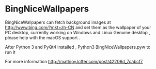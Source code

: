 # BingNiceWallpapers
BingNiceWallpapers can fetch background images at http://www.bing.com/?mkt=zh-CN and set them as the wallpaper of your PC desktop, currently working on Windows and Linux Genome desktop , please help with the macOS support .

After Python 3 and PyQt4 installed , Python3 BingNiceWallpapers.pyw to run it

For more information http://mathjoy.lofter.com/post/42208d_7cabcf7
